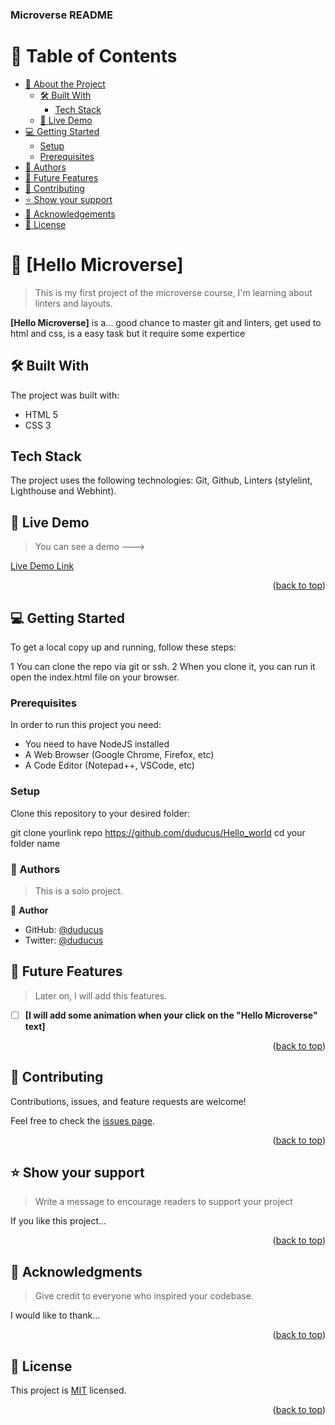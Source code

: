 
<h3><b>Microverse README</b></h3>

<!-- TABLE OF CONTENTS -->

# 📗 Table of Contents

- [📖 About the Project](#about-project)
  - [🛠 Built With](#built-with)
    - [Tech Stack](#tech-stack)
  - [🚀 Live Demo](#live-demo)
- [💻 Getting Started](#getting-started)
  - [Setup](#setup)
  - [Prerequisites](#prerequisites)
- [👥 Authors](#authors)
- [🔭 Future Features](#future-features)
- [🤝 Contributing](#contributing)
- [⭐️ Show your support](#support)
- [🙏 Acknowledgements](#acknowledgements)
- [📝 License](#license)

<!-- PROJECT DESCRIPTION -->

# 📖 [Hello Microverse] <a name="about-project"></a>

> This is my first project of the microverse course, I'm learning about linters and layouts.

**[Hello Microverse]** is a... good chance to master git and linters, get used to html and css, is a easy task but it require some expertice

## 🛠 Built With <a name="built-with"></a>

The project was built with:

- HTML 5
- CSS 3

## Tech Stack <a name="tech-stack"></a>

The project uses the following technologies: Git, Github, Linters (stylelint, Lighthouse and Webhint).

<!-- LIVE DEMO -->

## 🚀 Live Demo <a name="live-demo"></a>

> You can see a demo --->  
 
[Live Demo Link](https://htmlpreview.github.io/?https://github.com/duducus/hello_microverse/blob/feature/index.html)

<p align="right">(<a href="#readme-top">back to top</a>)</p>

<!-- GETTING STARTED -->

## 💻 Getting Started <a name="getting-started"></a>

To get a local copy up and running, follow these steps:

1 You can clone the repo via git or ssh.
2 When you clone it, you can run it open the index.html file on your browser.

### Prerequisites
In order to run this project you need:
- You need to have NodeJS installed
- A Web Browser (Google Chrome, Firefox, etc)
- A Code Editor (Notepad++, VSCode, etc)

### Setup

Clone this repository to your desired folder:

git clone yourlink repo https://github.com/duducus/Hello_world
cd your folder name


### 👥 Authors <a name="authors"></a>

> This is a solo project.

👤 **Author**

- GitHub: [@duducus](https://github.com/duducus)
- Twitter: [@duducus](https://twitter.com/duducus)

<!-- FUTURE FEATURES -->

## 🔭 Future Features <a name="future-features"></a>

> Later on, I will add this features.

- [ ] **[I will add some animation when your click on the "Hello Microverse" text]**

<p align="right">(<a href="#readme-top">back to top</a>)</p>

<!-- CONTRIBUTING -->

## 🤝 Contributing <a name="contributing"></a>

Contributions, issues, and feature requests are welcome!

Feel free to check the [issues page](../../issues/).

<p align="right">(<a href="#readme-top">back to top</a>)</p>

<!-- SUPPORT -->

## ⭐️ Show your support <a name="support"></a>

> Write a message to encourage readers to support your project

If you like this project...

<p align="right">(<a href="#readme-top">back to top</a>)</p>

<!-- ACKNOWLEDGEMENTS -->

## 🙏 Acknowledgments <a name="acknowledgements"></a>

> Give credit to everyone who inspired your codebase.

I would like to thank...

<p align="right">(<a href="#readme-top">back to top</a>)</p>

<!-- FAQ (optional) -->

<!-- LICENSE -->

## 📝 License <a name="license"></a>

This project is [MIT](./LICENSE) licensed.

<p align="right">(<a href="#readme-top">back to top</a>)</p>
